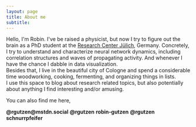 ```yaml
---
layout: page
title: About me
subtitle:
---
```


Hello, I'm Robin. I've be raised a physicist, but now I try to figure out the brain as a PhD student at the [Research Center Jülich](https://www.fz-juelich.de/inm/inm-6/EN/Forschung/Gruen/artikel.html), Germany. Concretely, I try to understand and characterize neural network dynamics, including correlation structures and waves of propagating activity. And whenever I have the chance I dabble in data visualization. <br>
Besides that, I live in the beautiful city of Cologne and spend a considerable time woodworking, cooking, fermenting, and organizing things in lists. <br>
I use this space to blog about research related topics, but also potentially about anything I find interesting and/or amusing.

You can also find me here,<br>
<!-- <p> -->
<a rel="me" href="https://mstdn.social/@rgutzen">
<span class="fa-stack fa-lg" aria-hidden="true">
  <i class="fab fa-mastodon fa-stack-2x" style="color: #5e59f3;"></i>
</span></a>
<b>@rgutzen@mstdn.social</b>

<a href="https://twitter.com/rgutzen">
<span class="fa-stack fa-lg" aria-hidden="true">
  <i class="fa fa-twitter fa-stack-2x" style="color: #0084b4;"></i>
</span></a>
<b>@rgutzen</b>

<!-- &nbsp; &nbsp; -->
<a href="https://www.linkedin.com/in/robin-gutzen/">
<span class="fa-stack fa-lg" aria-hidden="true">
  <i class="fa fa-linkedin fa-stack-2x" style="color: #0077B5;"></i>
</span></a>
<b>robin-gutzen</b>

<!-- &nbsp; &nbsp; -->
<a href="https://github.com/rgutzen">
<span class="fa-stack fa-lg" aria-hidden="true">
  <!-- <i class="fa fa-circle fa-stack-2x" style="font-size: 200%"></i> -->
  <i class="fa fa-github fa-stack-2x" style="color: #333333;"></i>
</span></a>
<b>@rgutzen</b>

<!-- &nbsp; &nbsp; -->
<a href="https://open.spotify.com/user/schnurrpfeifer">
<span class="fa-stack fa-lg" aria-hidden="true">
  <i class="fa fa-spotify fa-stack-2x" style="color: #1ED760;"></i>
</span></a>
<b>schnurrpfeifer</b>
<!-- </p> -->
